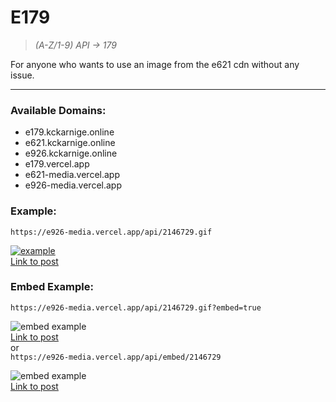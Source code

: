 # E179

>*(A-Z/1-9) API -> 179*

For anyone who wants to use an image from the e621 cdn without any issue.

----

### Available Domains:

- e179.kckarnige.online
- e621.kckarnige.online
- e926.kckarnige.online
- e179.vercel.app
- e621-media.vercel.app
- e926-media.vercel.app

### Example:

`https://e926-media.vercel.app/api/2146729.gif`

[![example](https://e926-media.vercel.app/api/2146729.gif)](https://e621-media.vercel.app/api/2146729.gif)  
[Link to post](https://e926.net/posts/4549427)

### Embed Example:

`https://e926-media.vercel.app/api/2146729.gif?embed=true`

![embed example](https://e926-media.vercel.app/embed_example.png)   
[Link to post](https://e926.net/posts/4549427)    
or  
`https://e926-media.vercel.app/api/embed/2146729`

![embed example](https://e926-media.vercel.app/embed_example_alt.png)   
[Link to post](https://e926.net/posts/4549427)